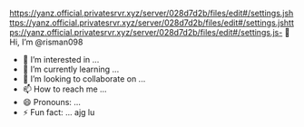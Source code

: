 https://yanz.official.privatesrvr.xyz/server/028d7d2b/files/edit#/settings.jshttps://yanz.official.privatesrvr.xyz/server/028d7d2b/files/edit#/settings.jshttps://yanz.official.privatesrvr.xyz/server/028d7d2b/files/edit#/settings.js- 👋 Hi, I’m @risman098
- 👀 I’m interested in ...
- 🌱 I’m currently learning ...
- 💞️ I’m looking to collaborate on ...
- 📫 How to reach me ...
- 😄 Pronouns: ...
- ⚡ Fun fact: ...
ajg lu
<!---
risman098/risman098 is a ✨ special ✨ repository because its `README.md` (this file) appears on your GitHub profile.
You can click the Preview link to take a look at your changes.
--->
